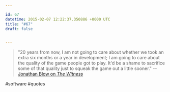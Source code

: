 ```yaml
---

id: 67
datetime: 2015-02-07 12:22:37.350886 +0000 UTC
title: "#67"
draft: false


---
```


 > "20 years from now, I am not going to care about whether we took an extra six months or a year in development; I am going to care about the quality of the game people got to play. It'd be a shame to sacrifice some of that quality just to squeak the game out a little sooner." -- [Jonathan Blow on _The Witness_](http://www.engadget.com/2015/02/06/the-witness-money/)

#software #quotes

